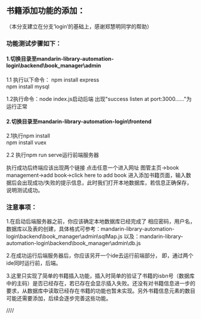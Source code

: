## 书籍添加功能的添加：
（本分支建立在分支‘login’的基础上，感谢郑慧明同学的帮助）

### 功能测试步骤如下：
#### 1.切换目录至mandarin-library-automation-login\backend\book_manager\admin
1.1 执行以下命令：
npm install express  
npm install mysql

1.2执行命令：node index.js启动后端 出现"success listen at port:3000......"为运行正常   
#### 2.切换目录至mandarin-library-automation-login\frontend

2.1执行npm install  
npm install vuex

2.2 执行npm run serve运行前端服务器

执行成功后终端应该出现两个链接 点击任意一个进入网址
图管主页->book management->add book->click here to add book 进入添加书籍页面，输入数据后会出现成功/失败的提示信息，此时我们打开本地数据库，若信息正确保存，说明测试成功。

### 注意事项：
1.在启动后端服务器之前，你应该确定本地数据库已经完成了 相应密码，用户名，数据库以及表的创建，具体格式可参考：mandarin-library-automation-login\backend\book_manager\admin\sqlMap.js
以及：mandarin-library-automation-login\backend\book_manager\admin\db.js

2.在成功运行后端服务器后，你应该另开一个ide去运行前端部分，
即，通过两个ide同时运行前，后端。

3.这里只实现了简单的书籍插入功能，插入时简单的验证了书籍的isbn号（数据库中的主码）是否已经存在，若已存在会显示插入失败。还没有对书籍信息进一步的要求，从数据库中读取已经存在书籍的功能也暂未实现。另外书籍信息元素的数目可能还需要添加，后续会逐步完善这些功能。

////